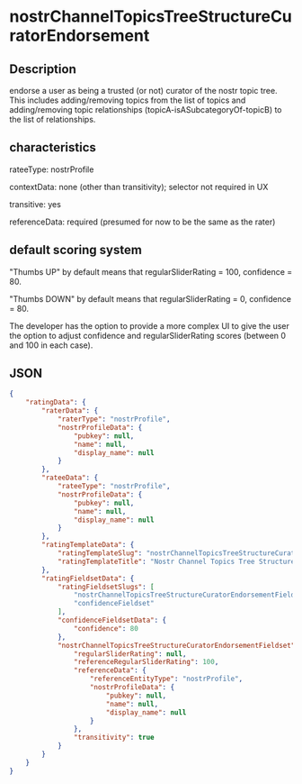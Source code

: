 nostrChannelTopicsTreeStructureCuratorEndorsement
=====

## Description

endorse a user as being a trusted (or not) curator of the nostr topic tree. This includes adding/removing topics from the list of topics and adding/removing topic relationships (topicA-isASubcategoryOf-topicB) to the list of relationships.

## characteristics 

rateeType: nostrProfile

contextData: none (other than transitivity); selector not required in UX

transitive: yes

referenceData: required (presumed for now to be the same as the rater)

## default scoring system 

"Thumbs UP" by default means that regularSliderRating = 100, confidence = 80.

"Thumbs DOWN" by default means that regularSliderRating = 0, confidence = 80.

The developer has the option to provide a more complex UI to give the user the option to adjust confidence and regularSliderRating scores (between 0 and 100 in each case).

## JSON

```json
{
    "ratingData": {
        "raterData": {
            "raterType": "nostrProfile",
            "nostrProfileData": {
                "pubkey": null,
                "name": null,
                "display_name": null
            }
        },
        "rateeData": {
            "rateeType": "nostrProfile",
            "nostrProfileData": {
                "pubkey": null,
                "name": null,
                "display_name": null
            }
        },
        "ratingTemplateData": {
            "ratingTemplateSlug": "nostrChannelTopicsTreeStructureCuratorEndorsement",
            "ratingTemplateTitle": "Nostr Channel Topics Tree Structure Curator Endorsement"
        },
        "ratingFieldsetData": {
            "ratingFieldsetSlugs": [
                "nostrChannelTopicsTreeStructureCuratorEndorsementFieldset",
                "confidenceFieldset"
            ],
            "confidenceFieldsetData": {
                "confidence": 80
            },
            "nostrChannelTopicsTreeStructureCuratorEndorsementFieldset": {
                "regularSliderRating": null,
                "referenceRegularSliderRating": 100,
                "referenceData": {
                    "referenceEntityType": "nostrProfile",
                    "nostrProfileData": {
                        "pubkey": null,
                        "name": null,
                        "display_name": null
                    }
                },
                "transitivity": true
            }
        }
    }
}
```

